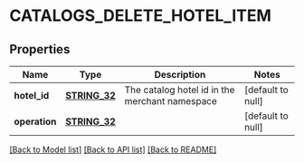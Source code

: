 # CATALOGS_DELETE_HOTEL_ITEM

## Properties
Name | Type | Description | Notes
------------ | ------------- | ------------- | -------------
**hotel_id** | [**STRING_32**](STRING_32.md) | The catalog hotel id in the merchant namespace | [default to null]
**operation** | [**STRING_32**](STRING_32.md) |  | [default to null]

[[Back to Model list]](../README.md#documentation-for-models) [[Back to API list]](../README.md#documentation-for-api-endpoints) [[Back to README]](../README.md)


